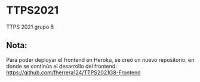 # TTPS2021
TTPS 2021 grupo 8

## Nota:
Para poder deployar el frontend en Heroku, se creó un nuevo repositorio, en donde se continúa el desarrollo del frontend: https://github.com/fherrera124/TTPS2021G8-Frontend
